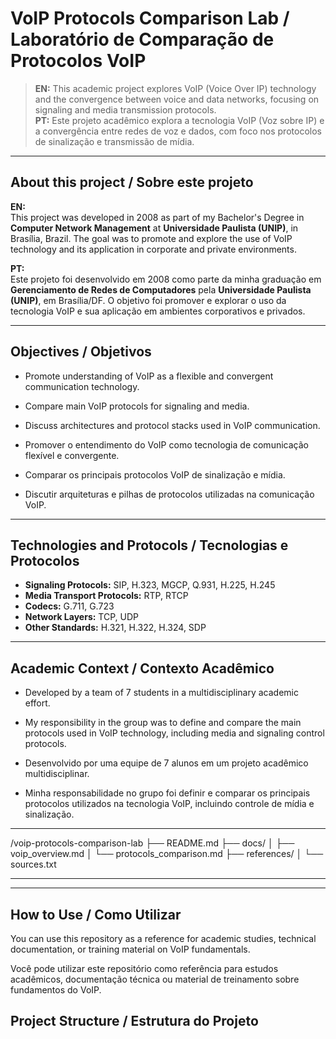 # VoIP Protocols Comparison Lab / Laboratório de Comparação de Protocolos VoIP

> **EN:** This academic project explores VoIP (Voice Over IP) technology and the convergence between voice and data networks, focusing on signaling and media transmission protocols.  
> **PT:** Este projeto acadêmico explora a tecnologia VoIP (Voz sobre IP) e a convergência entre redes de voz e dados, com foco nos protocolos de sinalização e transmissão de mídia.

---

## About this project / Sobre este projeto

**EN:**  
This project was developed in 2008 as part of my Bachelor's Degree in **Computer Network Management** at **Universidade Paulista (UNIP)**, in Brasília, Brazil. The goal was to promote and explore the use of VoIP technology and its application in corporate and private environments.

**PT:**  
Este projeto foi desenvolvido em 2008 como parte da minha graduação em **Gerenciamento de Redes de Computadores** pela **Universidade Paulista (UNIP)**, em Brasília/DF. O objetivo foi promover e explorar o uso da tecnologia VoIP e sua aplicação em ambientes corporativos e privados.

---

## Objectives / Objetivos

- Promote understanding of VoIP as a flexible and convergent communication technology.
- Compare main VoIP protocols for signaling and media.
- Discuss architectures and protocol stacks used in VoIP communication.

- Promover o entendimento do VoIP como tecnologia de comunicação flexível e convergente.
- Comparar os principais protocolos VoIP de sinalização e mídia.
- Discutir arquiteturas e pilhas de protocolos utilizadas na comunicação VoIP.

---

## Technologies and Protocols / Tecnologias e Protocolos

- **Signaling Protocols:** SIP, H.323, MGCP, Q.931, H.225, H.245  
- **Media Transport Protocols:** RTP, RTCP  
- **Codecs:** G.711, G.723  
- **Network Layers:** TCP, UDP  
- **Other Standards:** H.321, H.322, H.324, SDP

---

## Academic Context / Contexto Acadêmico

- Developed by a team of 7 students in a multidisciplinary academic effort.
- My responsibility in the group was to define and compare the main protocols used in VoIP technology, including media and signaling control protocols.

- Desenvolvido por uma equipe de 7 alunos em um projeto acadêmico multidisciplinar.
- Minha responsabilidade no grupo foi definir e comparar os principais protocolos utilizados na tecnologia VoIP, incluindo controle de mídia e sinalização.

---

/voip-protocols-comparison-lab
├── README.md
├── docs/
│   ├── voip_overview.md
│   └── protocols_comparison.md
├── references/
│   └── sources.txt                

---


---

## How to Use / Como Utilizar

You can use this repository as a reference for academic studies, technical documentation, or training material on VoIP fundamentals.

Você pode utilizar este repositório como referência para estudos acadêmicos, documentação técnica ou material de treinamento sobre fundamentos do VoIP.






## Project Structure / Estrutura do Projeto


